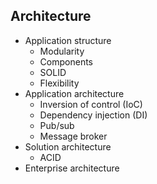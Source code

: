 ## Architecture

- Application structure
  - Modularity
  - Components
  - SOLID
  - Flexibility
- Application architecture
  - Inversion of control (IoC)
  - Dependency injection (DI)
  - Pub/sub
  - Message broker
- Solution architecture
  - ACID
- Enterprise architecture
